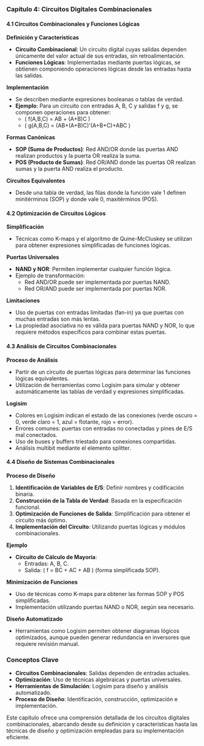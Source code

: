 ### Capítulo 4: Circuitos Digitales Combinacionales

#### 4.1 Circuitos Combinacionales y Funciones Lógicas

**Definición y Características**
- **Circuito Combinacional**: Un circuito digital cuyas salidas dependen únicamente del valor actual de sus entradas, sin retroalimentación.
- **Funciones Lógicas**: Implementadas mediante puertas lógicas, se obtienen componiendo operaciones lógicas desde las entradas hasta las salidas.

**Implementación**
- Se describen mediante expresiones booleanas o tablas de verdad.
- **Ejemplo**: Para un circuito con entradas A, B, C y salidas f y g, se componen operaciones para obtener:
  - \( f(A,B,C) = AB + (A+B)C \)
  - \( g(A,B,C) = (AB+(A+B)C)'(A+B+C)+ABC \)

**Formas Canónicas**
- **SOP (Suma de Productos)**: Red AND/OR donde las puertas AND realizan productos y la puerta OR realiza la suma.
- **POS (Producto de Sumas)**: Red OR/AND donde las puertas OR realizan sumas y la puerta AND realiza el producto.

**Circuitos Equivalentes**
- Desde una tabla de verdad, las filas donde la función vale 1 definen minitérminos (SOP) y donde vale 0, maxitérminos (POS).

#### 4.2 Optimización de Circuitos Lógicos

**Simplificación**
- Técnicas como K-maps y el algoritmo de Quine-McCluskey se utilizan para obtener expresiones simplificadas de funciones lógicas.

**Puertas Universales**
- **NAND y NOR**: Permiten implementar cualquier función lógica.
- Ejemplo de transformación:
  - Red AND/OR puede ser implementada por puertas NAND.
  - Red OR/AND puede ser implementada por puertas NOR.

**Limitaciones**
- Uso de puertas con entradas limitadas (fan-in) ya que puertas con muchas entradas son más lentas.
- La propiedad asociativa no es válida para puertas NAND y NOR, lo que requiere métodos específicos para combinar estas puertas.

#### 4.3 Análisis de Circuitos Combinacionales

**Proceso de Análisis**
- Partir de un circuito de puertas lógicas para determinar las funciones lógicas equivalentes.
- Utilización de herramientas como Logisim para simular y obtener automáticamente las tablas de verdad y expresiones simplificadas.

**Logisim**
- Colores en Logisim indican el estado de las conexiones (verde oscuro = 0, verde claro = 1, azul = flotante, rojo = error).
- Errores comunes: puertas con entradas no conectadas y pines de E/S mal conectados.
- Uso de buses y buffers triestado para conexiones compartidas.
- Análisis multibit mediante el elemento splitter.

#### 4.4 Diseño de Sistemas Combinacionales

**Proceso de Diseño**
1. **Identificación de Variables de E/S**: Definir nombres y codificación binaria.
2. **Construcción de la Tabla de Verdad**: Basada en la especificación funcional.
3. **Optimización de Funciones de Salida**: Simplificación para obtener el circuito más óptimo.
4. **Implementación del Circuito**: Utilizando puertas lógicas y módulos combinacionales.

**Ejemplo**
- **Circuito de Cálculo de Mayoría**:
  - Entradas: A, B, C.
  - Salida: \( f = BC + AC + AB \) (forma simplificada SOP).

**Minimización de Funciones**
- Uso de técnicas como K-maps para obtener las formas SOP y POS simplificadas.
- Implementación utilizando puertas NAND o NOR, según sea necesario.

**Diseño Automatizado**
- Herramientas como Logisim permiten obtener diagramas lógicos optimizados, aunque pueden generar redundancia en inversores que requiere revisión manual.

### Conceptos Clave
- **Circuitos Combinacionales**: Salidas dependen de entradas actuales.
- **Optimización**: Uso de técnicas algebraicas y puertas universales.
- **Herramientas de Simulación**: Logisim para diseño y análisis automatizado.
- **Proceso de Diseño**: Identificación, construcción, optimización e implementación.

Este capítulo ofrece una comprensión detallada de los circuitos digitales combinacionales, abarcando desde su definición y características hasta las técnicas de diseño y optimización empleadas para su implementación eficiente.

